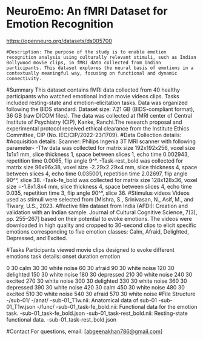 # NeuroEmo: An fMRI Dataset for Emotion Recognition
https://openneuro.org/datasets/ds005700

    #Description: The purpose of the study is to enable emotion recognition analysis using culturally relevant stimuli, such as Indian Bollywood movie clips, in fMRI data collected from Indian participants. This dataset explores the neural basis of emotions in a contextually meaningful way, focusing on functional and dynamic connectivity.
#Summary
This dataset contains fMRI data collected from 40 healthy participants who watched emotional Indian movie videos clips. Tasks included resting-state and emotion-elicitation tasks. Data was organized following the BIDS standard. Dataset size: 7.21 GB (BIDS-compliant format), 36 GB (raw DICOM files).
The data was collected at fMRI center of Central Institute of Psychiatry (CIP), Kanke, Ranchi.The research proposal and experimental protocol received ethical clearance from the Institute Ethics Committee, CIP (No. IEC/CIP/2022-23/1709).
#Data Collection details:
#Acquisition details:
Scanner: Philips Ingenia 3T MRI scanner with following parameter- -T1w data was collected for matrix size 192x192x256, voxel size 1x1x1 mm, slice thickness 1, space between slices 1, echo time 0.002943, repetition time 0.0065, flip angle 9^°. -Task-rest_bold was collected for matrix size 96x96x38, voxel size -2.29x2.29x4 mm, slice thickness 4, space between slices 4, echo time 0.035001, repetition time 2.02697, flip angle 90^°, slice 38. -Task-fe_bold was collected for matrix size 128x128x36, voxel size =-1.8x1.8x4 mm, slice thickness 4, space between slices 4, echo time 0.035, repetition time 3, flip angle 90^°, slice 36.
#Stimulus videos
Videos used as stimuli were selected from [Mishra, S., Srinivasan, N., Asif, M., and Tiwary, U.S., 2023. Affective film dataset from India (AFDI): Creation and validation with an Indian sample. Journal of Cultural Cognitive Science, 7(3), pp. 255–267] based on their potential to evoke emotions. The videos were downloaded in high quality and cropped to 30-second clips to elicit specific emotions corresponding to five emotion classes: Calm, Afraid, Delighted, Depressed, and Excited.

#Tasks
Participants viewed movie clips designed to evoke different emotions task details: onset duration emotion

0 30 calm 30 30 white noise 60 30 afraid 90 30 white noise 120 30 delighted 150 30 white noise 180 30 depressed 210 30 white noise 240 30 excited 270 30 white noise 300 30 delighted 330 30 white noise 360 30 depressed 390 30 white noise 420 30 calm 450 30 white noise 480 30 excited 510 30 white noise 540 30 afraid 570 30 white noise
#File Structure
-/sub-01/
-/anat/
-sub-01_T1w.nii: Anatomical data of sub-01
-sub-01_T1w.json
-/func/
    -sub-01_task-fe_bold.nii: Functional data for the emotion task.
-sub-01_task-fe_bold.json
    -sub-01_task-rest_bold.nii: Resting-state functional data.
-sub-01_task-rest_bold.json

#Contact
For questions, email: [abgeenakhan786@gmail.com]

